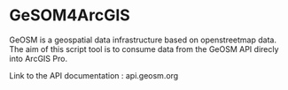 # GeSOM4ArcGIS
GeOSM is a geospatial data infrastructure based on openstreetmap data.
The aim of this script tool is to consume data from the GeOSM API direcly into ArcGIS Pro.

Link to the API documentation : api.geosm.org

![]()
